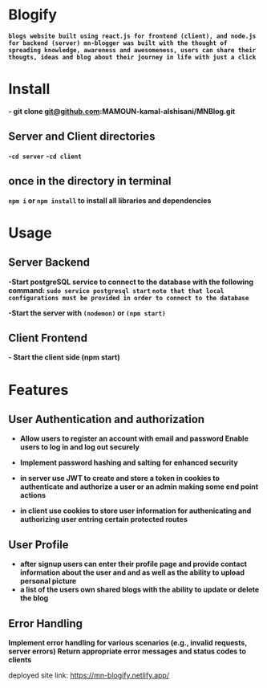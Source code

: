 # Blogify
**`blogs website built using react.js for frontend (client), and node.js for backend (server)
 mn-blogger was built with the thought of spreading knowledge, awareness and awesomeness, users can share their thougts, ideas and blog about their journey in life with just a click `**

# Install
**- git clone git@github.com:MAMOUN-kamal-alshisani/MNBlog.git**

## Server and Client directories
**-`cd server`**
**-`cd client`**

## once in the directory in terminal
**`npm i` or `npm install` to install all libraries and dependencies**

# Usage

## Server Backend
**-Start postgreSQL service to connect to the database with the following command: `sudo service postgresql start`
`note that that local configurations must be provided in order to connect to the database`** 
  
**-Start the server with `(nodemon)` or `(npm start)`**
  
## Client Frontend
**- Start the client side (npm start)**

# Features

## User Authentication and authorization 

* **Allow users to register an account with email and password
Enable users to log in and log out securely**

* **Implement password hashing and salting for enhanced security**

* **in server use JWT to create and store a token in cookies to authenticate and authorize a user or an admin making some end point actions**

* **in client use cookies to store user information for authenicating and authorizing user entring certain protected routes**

## User Profile

* **after signup users can enter their profile page and provide contact information about the user and and as well as the ability to upload personal picture**
* **a list of the users own shared blogs with the ability to update or delete the blog**

## Error Handling
**Implement error handling for various scenarios (e.g., invalid requests, server errors)
Return appropriate error messages and status codes to clients**

deployed site link: https://mn-blogify.netlify.app/
